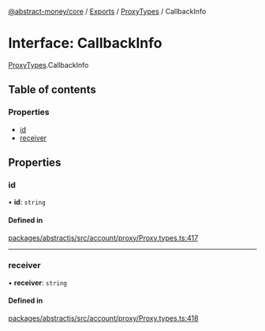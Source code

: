 [@abstract-money/core](../README.md) / [Exports](../modules.md) / [ProxyTypes](../modules/ProxyTypes.md) / CallbackInfo

# Interface: CallbackInfo

[ProxyTypes](../modules/ProxyTypes.md).CallbackInfo

## Table of contents

### Properties

- [id](ProxyTypes.CallbackInfo.md#id)
- [receiver](ProxyTypes.CallbackInfo.md#receiver)

## Properties

### id

• **id**: `string`

#### Defined in

[packages/abstractjs/src/account/proxy/Proxy.types.ts:417](https://github.com/AbstractSDK/frontend/blob/07410073/packages/abstractjs/src/account/proxy/Proxy.types.ts#L417)

___

### receiver

• **receiver**: `string`

#### Defined in

[packages/abstractjs/src/account/proxy/Proxy.types.ts:418](https://github.com/AbstractSDK/frontend/blob/07410073/packages/abstractjs/src/account/proxy/Proxy.types.ts#L418)
